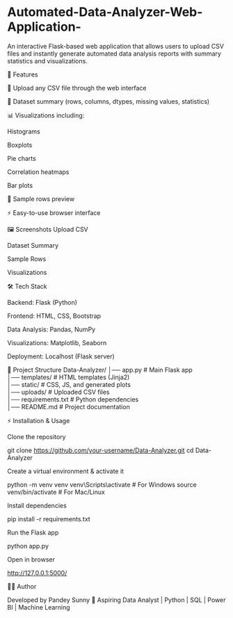 # Automated-Data-Analyzer-Web-Application-
An interactive Flask-based web application that allows users to upload CSV files and instantly generate automated data analysis reports with summary statistics and visualizations.

🚀 Features

📂 Upload any CSV file through the web interface

📝 Dataset summary (rows, columns, dtypes, missing values, statistics)

📊 Visualizations including:

Histograms

Boxplots

Pie charts

Correlation heatmaps

Bar plots

👀 Sample rows preview

⚡ Easy-to-use browser interface

🖼️ Screenshots
Upload CSV

Dataset Summary

Sample Rows

Visualizations

🛠️ Tech Stack

Backend: Flask (Python)

Frontend: HTML, CSS, Bootstrap

Data Analysis: Pandas, NumPy

Visualizations: Matplotlib, Seaborn

Deployment: Localhost (Flask server)

📂 Project Structure
Data-Analyzer/
│── app.py              # Main Flask app  
│── templates/          # HTML templates (Jinja2)  
│── static/             # CSS, JS, and generated plots  
│── uploads/            # Uploaded CSV files  
│── requirements.txt    # Python dependencies  
│── README.md           # Project documentation  

⚡ Installation & Usage

Clone the repository

git clone https://github.com/your-username/Data-Analyzer.git
cd Data-Analyzer


Create a virtual environment & activate it

python -m venv venv
venv\Scripts\activate   # For Windows
source venv/bin/activate # For Mac/Linux


Install dependencies

pip install -r requirements.txt


Run the Flask app

python app.py


Open in browser

http://127.0.0.1:5000/

👨‍💻 Author

Developed by Pandey Sunny
💼 Aspiring Data Analyst | Python | SQL | Power BI | Machine Learning
